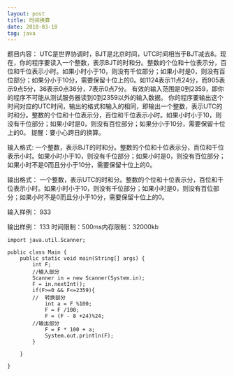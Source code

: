 ```yaml
---
layout: post
title: 时间换算
date: 2018-03-18
tag: java
---
```


题目内容：
UTC是世界协调时，BJT是北京时间，UTC时间相当于BJT减去8。现在，你的程序要读入一个整数，表示BJT的时和分。整数的个位和十位表示分，百位和千位表示小时。如果小时小于10，则没有千位部分；如果小时是0，则没有百位部分；如果分小于10分，需要保留十位上的0。如1124表示11点24分，而905表示9点5分，36表示0点36分，7表示0点7分。
有效的输入范围是0到2359，即你的程序不可能从测试服务器读到0到2359以外的输入数据。
你的程序要输出这个时间对应的UTC时间，输出的格式和输入的相同，即输出一个整数，表示UTC的时和分。整数的个位和十位表示分，百位和千位表示小时。如果小时小于10，则没有千位部分；如果小时是0，则没有百位部分；如果分小于10分，需要保留十位上的0。
提醒：要小心跨日的换算。

输入格式:
一个整数，表示BJT的时和分。整数的个位和十位表示分，百位和千位表示小时。如果小时小于10，则没有千位部分；如果小时是0，则没有百位部分；如果小时不是0而且分小于10分，需要保留十位上的0。

输出格式：
一个整数，表示UTC的时和分。整数的个位和十位表示分，百位和千位表示小时。如果小时小于10，则没有千位部分；如果小时是0，则没有百位部分；如果小时不是0而且分小于10分，需要保留十位上的0。

输入样例：
933

输出样例：
133
时间限制：500ms内存限制：32000kb
```
import java.util.Scanner;

public class Main {
	public static void main(String[] args) {
		int F;
		//输入部分
		Scanner in = new Scanner(System.in);
		F = in.nextInt();
		if(F>=0 && F<=2359){
		//	转换部分		
			int a = F %100;
			F = F /100;
			F = (F - 8 +24)%24;
		//输出部分
			F = F * 100 + a;
			System.out.println(F);
		}	
		
	}

}
```